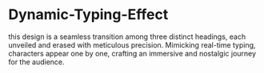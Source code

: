 # Dynamic-Typing-Effect
 this design is a seamless transition among three distinct headings, each unveiled and erased with meticulous precision. Mimicking real-time typing, characters appear one by one, crafting an immersive and nostalgic journey for the audience.
